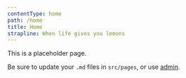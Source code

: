 ```yaml
---
contentType: home
path: /home
title: Home
strapline: When life gives you lemons
---
```

This is a placeholder page.

Be sure to update your `.md` files in `src/pages`, or use [admin](/admin).
